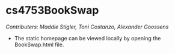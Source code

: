 # cs4753BookSwap
*Contributers: Maddie Stigler, Toni Costanzo, Alexander Goossens*

- The static homepage can be viewed locally by opening the BookSwap.html file. 